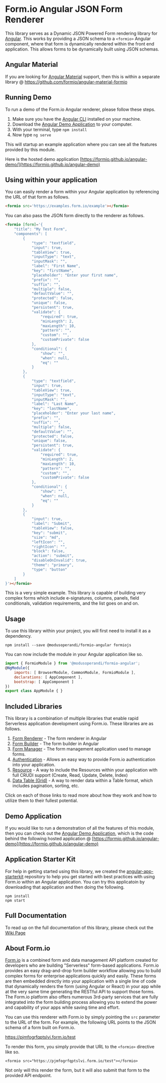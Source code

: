 Form.io Angular JSON Form Renderer
==========================
This library serves as a Dynamic JSON Powered Form rendering library for [Angular](https://angular.io). This works by
providing a JSON schema to a ```<formio>``` Angular component, where that form is dynamically rendered within the front
end application. This allows forms to be dynamically built using JSON schemas.

Angular Material
--------------------------
If you are looking for [Angular Material](https://material.angular.io/) support, then this is within a separate library @ https://github.com/formio/angular-material-formio

Running Demo
--------------------------
To run a demo of the Form.io Angular renderer, please follow these steps.
 
 1. Make sure you have the [Angular CLI](https://angular.io) installed on your machine.
 2. Download the [Angular Demo Application](https://github.com/formio/angular-demo) to your computer.
 3. With your terminal, type ```npm install```
 4. Now type ```ng serve```
 
This will startup an example application where you can see all the features provided by this module.

Here is the hosted demo application [https://formio.github.io/angular-demo/](https://formio.github.io/angular-demo)

Using within your application
---------------------------
You can easily render a form within your Angular application by referencing the URL of that form as follows.

```html
<formio src='https://examples.form.io/example'></formio>
```

You can also pass the JSON form directly to the renderer as follows.

```html
<formio [form]='{
    "title": "My Test Form",
    "components": [
        {
            "type": "textfield",
            "input": true,
            "tableView": true,
            "inputType": "text",
            "inputMask": "",
            "label": "First Name",
            "key": "firstName",
            "placeholder": "Enter your first name",
            "prefix": "",
            "suffix": "",
            "multiple": false,
            "defaultValue": "",
            "protected": false,
            "unique": false,
            "persistent": true,
            "validate": {
                "required": true,
                "minLength": 2,
                "maxLength": 10,
                "pattern": "",
                "custom": "",
                "customPrivate": false
            },
            "conditional": {
                "show": "",
                "when": null,
                "eq": ""
            }
        },
        {
            "type": "textfield",
            "input": true,
            "tableView": true,
            "inputType": "text",
            "inputMask": "",
            "label": "Last Name",
            "key": "lastName",
            "placeholder": "Enter your last name",
            "prefix": "",
            "suffix": "",
            "multiple": false,
            "defaultValue": "",
            "protected": false,
            "unique": false,
            "persistent": true,
            "validate": {
                "required": true,
                "minLength": 2,
                "maxLength": 10,
                "pattern": "",
                "custom": "",
                "customPrivate": false
            },
            "conditional": {
                "show": "",
                "when": null,
                "eq": ""
            }
        },
        {
            "input": true,
            "label": "Submit",
            "tableView": false,
            "key": "submit",
            "size": "md",
            "leftIcon": "",
            "rightIcon": "",
            "block": false,
            "action": "submit",
            "disableOnInvalid": true,
            "theme": "primary",
            "type": "button"
        }
    ]
}'></formio>
```

This is a very simple example. This library is capable of building very complex forms which include e-signatures, columns,
panels, field conditionals, validation requirements, and the list goes on and on.

Usage
----------------
To use this library within your project, you will first need to install it as a dependency.

```
npm install --save @modusoperandi/formio-angular formiojs
```

You can now include the module in your Angular application like so.

```js
import { FormioModule } from '@modusoperandi/formio-angular';
@NgModule({
    imports: [ BrowserModule, CommonModule, FormioModule ],
    declarations: [ AppComponent ],
    bootstrap: [ AppComponent ]
})
export class AppModule { }
```

Included Libraries
-----------------
This library is a combination of multiple libraries that enable rapid Serverless application development using Form.io. These libraries are as follows.

1. [Form Renderer](https://github.com/formio/angular-formio/wiki/Form-Renderer) - The form renderer in Angular
2. [Form Builder](https://github.com/formio/angular-formio/wiki/Form-Builder) - The form builder in Angular
3. [Form Manager](https://github.com/formio/angular-formio/wiki/Form-Mananger) - The form management application used to manage forms.
4. [Authentication](https://github.com/formio/angular-formio/wiki/User-Authentication) - Allows an easy way to provide Form.io authentication into your application.
5. [Resource](https://github.com/formio/angular-formio/wiki/Resource-Management) - A way to include the Resources within your application with full CRUDI support (Create, Read, Update, Delete, Index)
6. [Data Table (Grid)](https://github.com/formio/angular-formio/wiki/Data-Table) - A way to render data within a Table format, which includes pagination, sorting, etc.

Click on each of those links to read more about how they work and how to utilize them to their fullest potential.

Demo Application
----------
If you would like to run a demonstration of all the features of this module, then you can check out the [Angular Demo Application](https://github.com/formio/angular-demo), which is the code behind the following hosted application @ [https://formio.github.io/angular-demo](https://formio.github.io/angular-demo)

Application Starter Kit
----------
For help in getting started using this library, we created the [angular-app-starterkit](https://github.com/formio/angular-app-starterkit) repository to help you get started with best practices with using Form.io within an Angular application. You can try this applicatoin by downloading that application and then doing the following.

```
npm install
npm start
```

Full Documentation
------------------
To read up on the full documentation of this library, please check out the [Wiki Page](https://github.com/formio/angular-formio/wiki)

About Form.io
-----------------
<a href="https://form.io" target="_blank">Form.io</a> is a combined form and data management API platform created for developers who are building "Serverless" form-based applications.  Form.io provides an easy drag-and-drop form builder workflow allowing you to build complex forms for enterprise applications quickly and easily. These forms are then embedded directly into your application with a single line of code that dynamically renders the form (using Angular or React) in your app while at the very same time generating the RESTful API to support those forms. The Form.io platform also offers numerous 3rd-party services that are fully integrated into the form building process allowing you to extend the power and capability of your apps while saving time and effort.

You can use this renderer with Form.io by simply pointing the ```src``` parameter to the URL of the form. For example, the following URL points to the JSON schema of a form built on Form.io.

  https://pjmfogrfqptslvi.form.io/test
  
To render this form, you simply provide that URL to the ```<formio>``` directive like so.

```<formio src="https://pjmfogrfqptslvi.form.io/test"></formio>```

Not only will this render the form, but it will also submit that form to the provided API endpoint.
